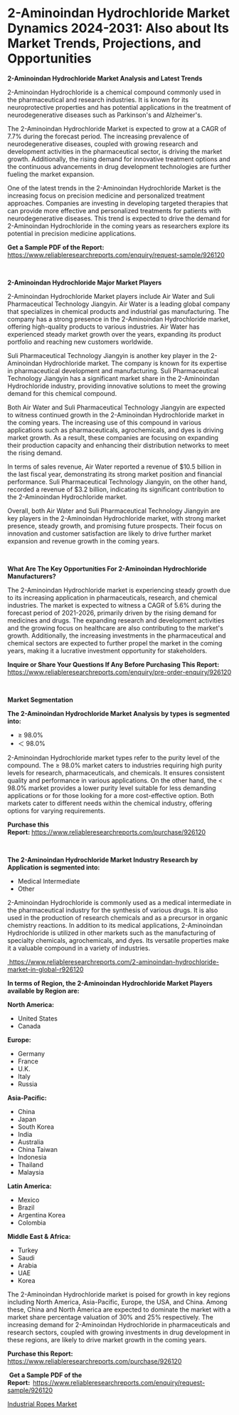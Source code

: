 <p><h1>2-Aminoindan Hydrochloride Market Dynamics 2024-2031: Also about Its Market Trends, Projections, and Opportunities</h1></p><p><strong>2-Aminoindan Hydrochloride Market Analysis and Latest Trends</strong></p>
<p><p>2-Aminoindan Hydrochloride is a chemical compound commonly used in the pharmaceutical and research industries. It is known for its neuroprotective properties and has potential applications in the treatment of neurodegenerative diseases such as Parkinson's and Alzheimer's.</p><p>The 2-Aminoindan Hydrochloride Market is expected to grow at a CAGR of 7.7% during the forecast period. The increasing prevalence of neurodegenerative diseases, coupled with growing research and development activities in the pharmaceutical sector, is driving the market growth. Additionally, the rising demand for innovative treatment options and the continuous advancements in drug development technologies are further fueling the market expansion.</p><p>One of the latest trends in the 2-Aminoindan Hydrochloride Market is the increasing focus on precision medicine and personalized treatment approaches. Companies are investing in developing targeted therapies that can provide more effective and personalized treatments for patients with neurodegenerative diseases. This trend is expected to drive the demand for 2-Aminoindan Hydrochloride in the coming years as researchers explore its potential in precision medicine applications.</p></p>
<p><strong>Get a Sample PDF of the Report:&nbsp;</strong> <a href="https://www.reliableresearchreports.com/enquiry/request-sample/926120">https://www.reliableresearchreports.com/enquiry/request-sample/926120</a></p>
<p>&nbsp;</p>
<p><strong>2-Aminoindan Hydrochloride Major Market Players</strong></p>
<p><p>2-Aminoindan Hydrochloride Market players include Air Water and Suli Pharmaceutical Technology Jiangyin. Air Water is a leading global company that specializes in chemical products and industrial gas manufacturing. The company has a strong presence in the 2-Aminoindan Hydrochloride market, offering high-quality products to various industries. Air Water has experienced steady market growth over the years, expanding its product portfolio and reaching new customers worldwide.</p><p>Suli Pharmaceutical Technology Jiangyin is another key player in the 2-Aminoindan Hydrochloride market. The company is known for its expertise in pharmaceutical development and manufacturing. Suli Pharmaceutical Technology Jiangyin has a significant market share in the 2-Aminoindan Hydrochloride industry, providing innovative solutions to meet the growing demand for this chemical compound.</p><p>Both Air Water and Suli Pharmaceutical Technology Jiangyin are expected to witness continued growth in the 2-Aminoindan Hydrochloride market in the coming years. The increasing use of this compound in various applications such as pharmaceuticals, agrochemicals, and dyes is driving market growth. As a result, these companies are focusing on expanding their production capacity and enhancing their distribution networks to meet the rising demand.</p><p>In terms of sales revenue, Air Water reported a revenue of $10.5 billion in the last fiscal year, demonstrating its strong market position and financial performance. Suli Pharmaceutical Technology Jiangyin, on the other hand, recorded a revenue of $3.2 billion, indicating its significant contribution to the 2-Aminoindan Hydrochloride market.</p><p>Overall, both Air Water and Suli Pharmaceutical Technology Jiangyin are key players in the 2-Aminoindan Hydrochloride market, with strong market presence, steady growth, and promising future prospects. Their focus on innovation and customer satisfaction are likely to drive further market expansion and revenue growth in the coming years.</p></p>
<p>&nbsp;</p>
<p><strong>What Are The Key Opportunities For 2-Aminoindan Hydrochloride Manufacturers?</strong></p>
<p><p>The 2-Aminoindan Hydrochloride market is experiencing steady growth due to its increasing application in pharmaceuticals, research, and chemical industries. The market is expected to witness a CAGR of 5.6% during the forecast period of 2021-2026, primarily driven by the rising demand for medicines and drugs. The expanding research and development activities and the growing focus on healthcare are also contributing to the market's growth. Additionally, the increasing investments in the pharmaceutical and chemical sectors are expected to further propel the market in the coming years, making it a lucrative investment opportunity for stakeholders.</p></p>
<p><strong>Inquire or Share Your Questions If Any Before Purchasing This Report:</strong> <a href="https://www.reliableresearchreports.com/enquiry/pre-order-enquiry/926120">https://www.reliableresearchreports.com/enquiry/pre-order-enquiry/926120</a></p>
<p>&nbsp;</p>
<p><strong>Market Segmentation</strong></p>
<p><strong>The 2-Aminoindan Hydrochloride Market Analysis by types is segmented into:</strong></p>
<p><ul><li>≥ 98.0%</li><li>＜ 98.0%</li></ul></p>
<p><p>2-Aminoindan Hydrochloride market types refer to the purity level of the compound. The ≥ 98.0% market caters to industries requiring high purity levels for research, pharmaceuticals, and chemicals. It ensures consistent quality and performance in various applications. On the other hand, the < 98.0% market provides a lower purity level suitable for less demanding applications or for those looking for a more cost-effective option. Both markets cater to different needs within the chemical industry, offering options for varying requirements.</p></p>
<p><strong>Purchase this Report:&nbsp;</strong><a href="https://www.reliableresearchreports.com/purchase/926120">https://www.reliableresearchreports.com/purchase/926120</a></p>
<p>&nbsp;</p>
<p><strong>The 2-Aminoindan Hydrochloride Market Industry Research by Application is segmented into:</strong></p>
<p><ul><li>Medical Intermediate</li><li>Other</li></ul></p>
<p><p>2-Aminoindan Hydrochloride is commonly used as a medical intermediate in the pharmaceutical industry for the synthesis of various drugs. It is also used in the production of research chemicals and as a precursor in organic chemistry reactions. In addition to its medical applications, 2-Aminoindan Hydrochloride is utilized in other markets such as the manufacturing of specialty chemicals, agrochemicals, and dyes. Its versatile properties make it a valuable compound in a variety of industries.</p></p>
<p><a href="https://www.reliableresearchreports.com/2-aminoindan-hydrochloride-market-in-global-r926120">&nbsp;https://www.reliableresearchreports.com/2-aminoindan-hydrochloride-market-in-global-r926120</a></p>
<p><strong>In terms of Region, the 2-Aminoindan Hydrochloride Market Players available by Region are:</strong></p>
<p>
    <p> <strong> North America: </strong>
        <ul>
            <li>United States</li>
            <li>Canada</li>
        </ul>
        </p> 
    <p> <strong> Europe: </strong>
        <ul>
            <li>Germany</li>
            <li>France</li>
            <li>U.K.</li>
            <li>Italy</li>
            <li>Russia</li>
        </ul>
        </p> 
    <p> <strong> Asia-Pacific: </strong>
        <ul>
            <li>China</li>
            <li>Japan</li>
            <li>South Korea</li>
            <li>India</li>
            <li>Australia</li>
            <li>China Taiwan</li>
            <li>Indonesia</li>
            <li>Thailand</li>
            <li>Malaysia</li>
        </ul>
        </p> 
    <p> <strong> Latin America: </strong>
        <ul>
            <li>Mexico</li>
            <li>Brazil</li>
            <li>Argentina Korea</li>
            <li>Colombia</li>
        </ul>
        </p> 
    <p> <strong> Middle East & Africa: </strong>
        <ul>
            <li>Turkey</li>
            <li>Saudi</li>
            <li>Arabia</li>
            <li>UAE</li>
            <li>Korea</li>
        </ul>
    </p>
    </p>
<p><p>The 2-Aminoindan Hydrochloride market is poised for growth in key regions including North America, Asia-Pacific, Europe, the USA, and China. Among these, China and North America are expected to dominate the market with a market share percentage valuation of 30% and 25% respectively. The increasing demand for 2-Aminoindan Hydrochloride in pharmaceuticals and research sectors, coupled with growing investments in drug development in these regions, are likely to drive market growth in the coming years.</p></p>
<p><strong>Purchase this Report: </strong><a href="https://www.reliableresearchreports.com/purchase/926120">https://www.reliableresearchreports.com/purchase/926120</a></p>
<p>&nbsp;<strong>Get a Sample PDF of the Report:&nbsp;&nbsp;</strong><a href="https://www.reliableresearchreports.com/enquiry/request-sample/926120">https://www.reliableresearchreports.com/enquiry/request-sample/926120</a></p>
<p><strong></strong></p>
<p><p><a href="https://view.publitas.com/reportprime-1/industrial-ropes-market-analysis-its-cagr-market-segmentation-and-global-industry-overview/">Industrial Ropes Market</a></p></p>